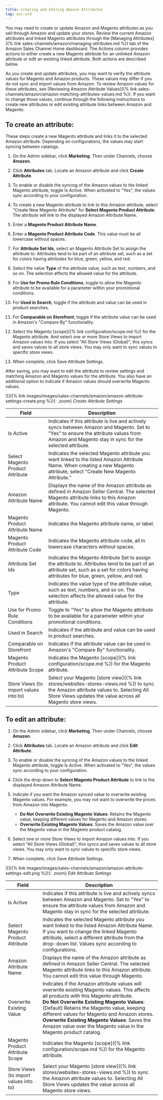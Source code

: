 ```yaml
---
title: Creating and Editing Amazon Attributes
tag: asc-old
---
```


You may need to create or update Amazon and Magento attributes as you sell through Amazon and update your stores. Review the current Amazon attributes and linked Magento attributes through the [Managing Attributes]({% link sales-channels/amazon/managing-attributes.md %}) tab of the Amazon Sales Channel Home dashboard. The Actions column provides actions to either create a new Magento attribute for an unlinked Amazon attribute or edit an existing linked attribute. Both actions are described below.

As you create and update attributes, you may want to verify the attribute values for Magento and Amazon products. These values may differ if you do not sync and import values from Amazon. To review Amazon values for these attributes, see [Reviewing Amazon Attribute Values]({% link sales-channels/amazon/amazon-matching-attributes-values.md %}). If you want to change those values, continue through the following instructions to create new attributes or edit existing attribute links between Amazon and Magento.

## To create an attribute:

These steps create a new Magento attribute and links it to the selected Amazon attribute. Depending on configurations, the values may start syncing between catalogs.

1. On the Admin sidebar, click **Marketing**. Then under Channels, choose **Amazon**.

1. Click **Attributes** tab. Locate an Amazon attribute and click **Create Attribute**.

1. To enable or disable the syncing of the Amazon values to the linked Magento attribute, toggle Is Active. When activated to "Yes", the values sync according to your configuration.

1. To create a new Magento attribute to link to this Amazon attribute, select "Create New Magento Attribute" for **Select Magento Product Attribute**. The attribute will link to the displayed Amazon Attribute Name.

1. Enter a **Magento Product Attribute Name**.

1. Enter a **Magento Product Attribute Code**. This value must be all lowercase without spaces.

1. For **Attribute Set Ids**, select an Magento Attribute Set to assign the attribute to. Attributes tend to be part of an attribute set, such as a set for colors having attributes for blue, green, yellow, and red.

1. Select the value **Type** of the attribute value, such as text, numbers, and so on. The selection affects the allowed value for the attribute.

1. For **Use for Promo Rule Conditions**, toggle to allow the Magento attribute to be available for a parameter within your promotional conditions.

1. For **Used in Search**, toggle if the attribute and value can be used in product searches.

1. For **Comparable on Storefront**, toggle if the attribute value can be used in Amazon's "Compare By" functionality.

1. Select the Magento [scope]({% link configuration/scope.md %}) for the Magento attribute. And select one or more Store Views to import Amazon values into. If you select "All Store Views (Global)", this syncs and saves values to all store views. You may only want to sync values to specific store views.

1. When complete, click <span class="btn">Save Attribute Settings</span>.

After saving, you may want to edit the attribute to review settings and matching Amazon and Magento values for the attribute. You also have an additional option to indicate if Amazon values should overwrite Magento values.

![]({% link images/images/sales-channels/amazon/amazon-attribute-settings-create.png %}){: .zoom}
_Create Attribute Settings_

|Field|Description|
|--- |--- |
|Is Active|Indicates if this attribute is live and actively syncs between Amazon and Magento. Set to "Yes" to ensure the attribute values from Amazon and Magento stay in sync for the selected attribute.|
|Select Magento Product Attribute|Indicates the selected Magento attribute you want linked to the listed Amazon Attribute Name. When creating a new Magento attribute, select "Create New Magento Attribute."|
|Amazon Attribute Name|Displays the name of the Amazon attribute as defined in Amazon Seller Central. The selected Magento attribute links to this Amazon attribute. You cannot edit this value through Magento.|
|Magento Product Attribute Name|Indicates the Magento attribute name, or label.|
|Magento Product Attribute Code|Indicates the Magento attribute code, all in lowercase characters without spaces.|
|Attribute Set Ids|Indicates the Magento Attribute Set to assign the attribute to. Attributes tend to be part of an attribute set, such as a set for colors having attributes for blue, green, yellow, and red.|
|Type|Indicates the value type of the attribute value, such as text, numbers, and so on. The selection affects the allowed value for the attribute.|
|Use for Promo Rule Conditions|Toggle to "Yes" to allow the Magento attribute to be available for a parameter within your promotional conditions.|
|Used in Search|Indicates if the attribute and value can be used in product searches.|
|Comparable on Storefront|Indicates if the attribute value can be used in Amazon's "Compare By" functionality.|
|Magento Product Attribute Scope|Indicates the Magento [scope]({% link configuration/scope.md %}) for the Magento attribute.|
|Store Views (to import values into to)|Select your Magento [store view]({% link stores/websites-stores-views.md %}) to sync the Amazon attribute values to. Selecting All Store Views updates the value across all Magento store views.|

## To edit an attribute:

1. On the Admin sidebar, click **Marketing**. Then under Channels, choose **Amazon**.

1. Click **Attributes** tab. Locate an Amazon attribute and click **Edit Attribute**.

1. To enable or disable the syncing of the Amazon values to the linked Magento attribute, toggle Is Active. When activated to "Yes", the values sync according to your configuration.

1. Click the drop-down to **Select Magento Product Attribute** to link to the displayed Amazon Attribute Name.

1. Indicate if you want the Amazon synced value to overwrite existing Magento values. For example, you may not want to overwrite the prices from Amazon into Magento.
    - **Do Not Overwrite Existing Magento Values**: Retains the Magento value, keeping different values for Magento and Amazon stores.
    - **Overwrite Existing Magento Values**: Saves the Amazon value over the Magento value in the Magento product catalog.

1. Select one or more Store Views to import Amazon values into. If you select "All Store Views (Global)", this syncs and saves values to all store views. You may only want to sync values to specific store views.

1. When complete, click <span class="btn">Save Attribute Settings</span>.

![]({% link images/images/sales-channels/amazon/amazon-attribute-settings-edit.png %}){: .zoom}
_Edit Attribute Settings_

|Field|Description|
|--- |--- |
|Is Active|Indicates if this attribute is live and actively syncs between Amazon and Magento. Set to "Yes" to ensure the attribute values from Amazon and Magento stay in sync for the selected attribute.|
|Select Magento Product Attribute|Indicates the selected Magento attribute you want linked to the listed Amazon Attribute Name. If you want to change the linked Magento attribute, select a different attribute from the drop-down list. Values sync according to configurations.|
|Amazon Attribute Name|Displays the name of the Amazon attribute as defined in Amazon Seller Central. The selected Magento attribute links to this Amazon attribute. You cannot edit this value through Magento.|
|Overwrite Existing Value|Indicates if the Amazon attribute values will overwrite existing Magento values. This affects all products with this Magento attribute.<br/>**Do Not Overwrite Existing Magento Values**: (Default) Retains the Magento value, keeping different values for Magento and Amazon stores.<br />**Overwrite Existing Magento Values**: Saves the Amazon value over the Magento value in the Magento product catalog.|
|Magento Product Attribute Scope|Indicates the Magento [scope]({% link configuration/scope.md %}) for the Magento attribute.|
|Store Views (to import values into to)|Select your Magento [store view]({% link stores/websites-stores-views.md %}) to sync the Amazon attribute values to. Selecting All Store Views updates the value across all Magento store views.|
